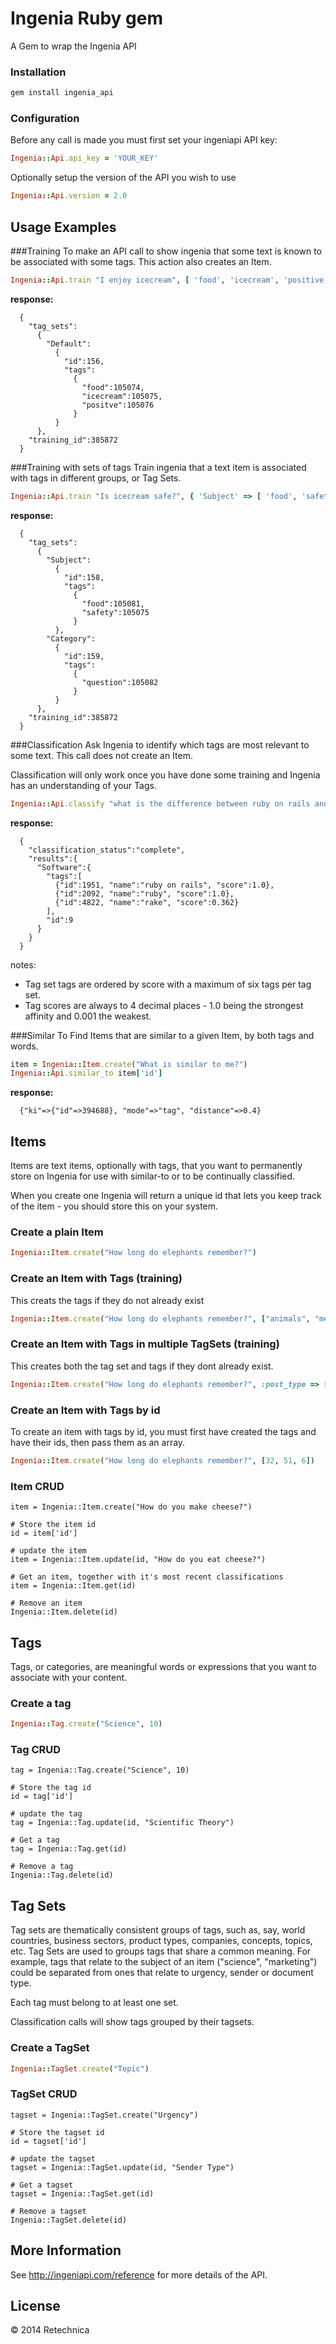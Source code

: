 # Ingenia Ruby gem
A Gem to wrap the Ingenia API


### Installation
```sh
gem install ingenia_api
```


### Configuration

Before any call is made you must first set your ingeniapi API key:

```ruby
Ingenia::Api.api_key = 'YOUR_KEY'
```

Optionally setup the version of the API you wish to use
```ruby
Ingenia::Api.version = 2.0
```


## Usage Examples

###Training
To make an API call to show ingenia that some text is known to be associated with some tags. This action also creates an Item.

```ruby
Ingenia::Api.train "I enjoy icecream", [ 'food', 'icecream', 'positive' ]
```

**response:**

```plaintext
  {
    "tag_sets":
      {
        "Default":
          {
            "id":156, 
            "tags":
              {
                "food":105074, 
                "icecream":105075, 
                "positve":105076
              }
          }
      }, 
    "training_id":385872
  }
```


###Training with sets of tags
Train ingenia that a text item is associated with tags in different groups, or Tag Sets.

```ruby
Ingenia::Api.train "Is icecream safe?", { 'Subject' => [ 'food', 'safety' ], 'Category' => [ 'question' ] }
```

**response:**

```plaintext
  {
    "tag_sets":
      {
        "Subject":
          {
            "id":158, 
            "tags":
              {
                "food":105081, 
                "safety":105075
              }
          },
        "Category":
          {
            "id":159, 
            "tags":
              {
                "question":105082
              }
          }
      }, 
    "training_id":385872
  }
```
 

###Classification
Ask Ingenia to identify which tags are most relevant to some text. This call does not create an Item.

Classification will only work once you have done some training and Ingenia has an understanding of your Tags.

```ruby
Ingenia::Api.classify "what is the difference between ruby on rails and rake?"
```

**response:** 

```plaintext
  {
    "classification_status":"complete", 
    "results":{
      "Software":{
        "tags":[
          {"id":1951, "name":"ruby on rails", "score":1.0}, 
          {"id":2092, "name":"ruby", "score":1.0}, 
          {"id":4822, "name":"rake", "score":0.362}
        ], 
        "id":9
      }
    }
  }
```

notes:

- Tag set tags are ordered by score with a maximum of six tags per tag set.
- Tag scores are always to 4 decimal places - 1.0 being the strongest affinity and 0.001 the weakest.

###Similar To
Find Items that are similar to a given Item, by both tags and words.

```ruby
item = Ingenia::Item.create("What is similar to me?")
Ingenia::Api.similar_to item['id']
```

**response:** 

```plaintext
  {"ki"=>{"id"=>394688}, "mode"=>"tag", "distance"=>0.4}
```

  

## Items
Items are text items, optionally with tags, that you want to permanently store on Ingenia for use with similar-to or to be continually classified. 

When you create one Ingenia will return a unique id that lets you keep track of the item - you should store this on your system.

### Create a plain Item
```ruby
Ingenia::Item.create("How long do elephants remember?")
```

### Create an Item with Tags (training)
This creats the tags if they do not already exist

```ruby
Ingenia::Item.create("How long do elephants remember?", ["animals", "memory"])
```

### Create an Item with Tags in multiple TagSets (training)
This creates both the tag set and tags if they dont already exist.

```ruby
Ingenia::Item.create("How long do elephants remember?", :post_type => ["question"], :subject => ["animals", "memory"])
```


### Create an Item with Tags by id
To create an item with tags by id, you must first have created the tags and have their ids, then pass them as an array.

```ruby
Ingenia::Item.create("How long do elephants remember?", [32, 51, 6])
```


### Item CRUD
	item = Ingenia::Item.create("How do you make cheese?")
	
	# Store the item id
	id = item['id']
	
	# update the item
	item = Ingenia::Item.update(id, "How do you eat cheese?")
	
	# Get an item, together with it's most recent classifications
	item = Ingenia::Item.get(id)
	
	# Remove an item
	Ingenia::Item.delete(id)
	

## Tags
Tags, or categories, are meaningful words or expressions that you want to associate with your content.

### Create a tag
```ruby
Ingenia::Tag.create("Science", 10)
```

### Tag CRUD
	tag = Ingenia::Tag.create("Science", 10)
		
	# Store the tag id
	id = tag['id']
	
	# update the tag
	tag = Ingenia::Tag.update(id, "Scientific Theory")
	
	# Get a tag
	tag = Ingenia::Tag.get(id)
	
	# Remove a tag
	Ingenia::Tag.delete(id)
	

## Tag Sets
Tag sets are thematically consistent groups of tags, such as, say, world countries, business sectors, product types, companies, concepts, topics, etc. 
Tag Sets are used to groups tags that share a common meaning. For example, tags that relate to the subject of an item ("science", "marketing") could be separated from ones that relate to urgency, sender or document type.  

Each tag must belong to at least one set. 

Classification calls will show tags grouped by their tagsets.

### Create a TagSet
```ruby
Ingenia::TagSet.create("Topic")
```

### TagSet CRUD
	tagset = Ingenia::TagSet.create("Urgency")
		
	# Store the tagset id
	id = tagset['id']
	
	# update the tagset
	tagset = Ingenia::TagSet.update(id, "Sender Type")
	
	# Get a tagset
	tagset = Ingenia::TagSet.get(id)
	
	# Remove a tagset
	Ingenia::TagSet.delete(id)


## More Information

See http://ingeniapi.com/reference for more details of the API.



## License

&#169; 2014 Retechnica
